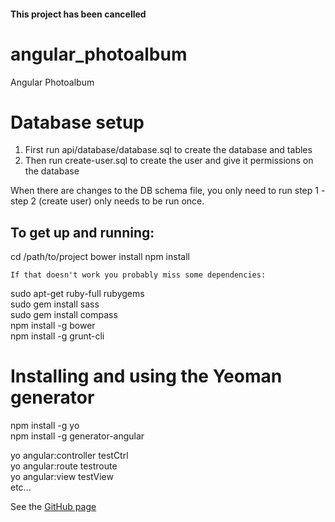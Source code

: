 #### This project has been cancelled

# angular_photoalbum
Angular Photoalbum

# Database setup
 1. First run api/database/database.sql to create the database and tables
 2. Then run create-user.sql to create the user and give it permissions on the database

 When there are changes to the DB schema file, you only need to run step 1 - step 2 (create user) only needs to be run once.

## To get up and running:
cd /path/to/project
bower install
npm install

`If that doesn't work you probably miss some dependencies:`

sudo apt-get ruby-full rubygems  
sudo gem install sass  
sudo gem install compass  
npm install -g bower  
npm install -g grunt-cli  

# Installing and using the Yeoman generator

npm install -g yo  
npm install -g generator-angular  

yo angular:controller testCtrl  
yo angular:route testroute  
yo angular:view testView  
etc...  
  
See the [GitHub page](https://github.com/yeoman/generator-angular)
